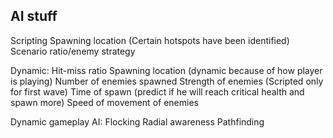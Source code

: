 AI stuff
--------
Scripting
Spawning location (Certain hotspots have been identified)
Scenario ratio/enemy strategy

Dynamic:
Hit-miss ratio
Spawning location (dynamic because of how player is playing)
Number of enemies spawned
Strength of enemies (Scripted only for first wave)
Time of spawn (predict if he will reach critical health and spawn more)
Speed of movement of enemies

Dynamic gameplay AI:
Flocking
Radial awareness
Pathfinding